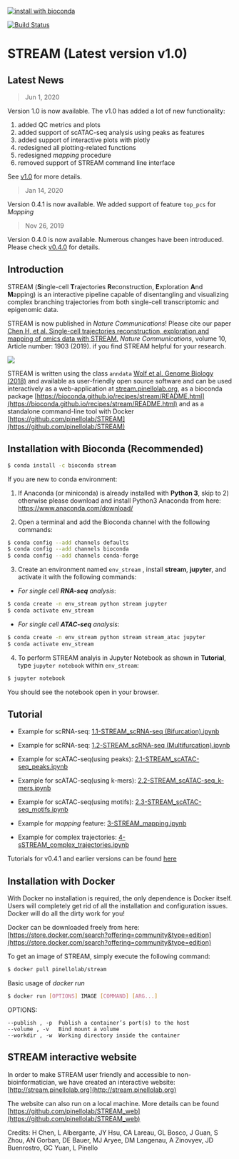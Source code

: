 [![install with bioconda](https://img.shields.io/badge/install%20with-bioconda-brightgreen.svg?style=flat-square)](http://bioconda.github.io/recipes/stream/README.html)

[![Build Status](https://travis-ci.org/pinellolab/STREAM.svg)](https://travis-ci.org/pinellolab/STREAM)

# STREAM (Latest version v1.0)

Latest News
-----------
> Jun 1, 2020  

Version 1.0 is now available. The v1.0 has added a lot of new functionality:
1) added QC metrics and plots
2) added support of scATAC-seq analysis using peaks as features
3) added support of interactive plots with plotly
4) redesigned all plotting-related functions
5) redesigned *mapping* procedure
6) removed support of STREAM command line interface  

See [v1.0](https://github.com/pinellolab/STREAM/releases/tag/v1.0) for more details.


> Jan 14, 2020

Version 0.4.1 is now available. We added support of feature `top_pcs` for *Mapping*

> Nov 26, 2019

Version 0.4.0 is now available. Numerous changes have been introduced. Please check [v0.4.0](https://github.com/pinellolab/STREAM/releases/tag/v0.4.0) for details.

Introduction
------------

STREAM (**S**ingle-cell **T**rajectories **R**econstruction, **E**xploration **A**nd **M**apping) is an interactive pipeline capable of disentangling and visualizing complex branching trajectories from both single-cell transcriptomic and epigenomic data.

STREAM is now published in *Nature Communications*! Please cite our paper [Chen H, et al. Single-cell trajectories reconstruction, exploration and mapping of omics data with STREAM.](https://www.nature.com/articles/s41467-019-09670-4)  *Nature Communications*, volume 10, Article number: 1903 (2019). if you find STREAM helpful for your research.

<img src="https://github.com/pinellolab/STREAM/blob/stream_python2/STREAM/static/images/Figure1.png">

STREAM is written using the class `anndata` [Wolf et al. Genome Biology (2018)](http://anndata.rtfd.io) and available as user-friendly open source software and can be used interactively as a web-application at [stream.pinellolab.org](http://stream.pinellolab.org/), as a bioconda package [https://bioconda.github.io/recipes/stream/README.html](https://bioconda.github.io/recipes/stream/README.html) and as a standalone command-line tool with Docker [https://github.com/pinellolab/STREAM](https://github.com/pinellolab/STREAM)

Installation with Bioconda (Recommended)
----------------------------------------
```sh
$ conda install -c bioconda stream
```

If you are new to conda environment:

1)	If Anaconda (or miniconda) is already installed with **Python 3**, skip to 2) otherwise please download and install Python3 Anaconda from here: https://www.anaconda.com/download/

2)	Open a terminal and add the Bioconda channel with the following commands:

```sh
$ conda config --add channels defaults
$ conda config --add channels bioconda
$ conda config --add channels conda-forge
```

3)	Create an environment named `env_stream` , install **stream**, **jupyter**, and activate it with the following commands:

* *For single cell **RNA-seq** analysis*:
```sh
$ conda create -n env_stream python stream jupyter
$ conda activate env_stream
```
* *For single cell **ATAC-seq** analysis*:
```sh
$ conda create -n env_stream python stream stream_atac jupyter
$ conda activate env_stream
```

4)  To perform STREAM analyis in Jupyter Notebook as shown in **Tutorial**, type `jupyter notebook` within `env_stream`:

```sh
$ jupyter notebook
```

You should see the notebook open in your browser.

Tutorial
--------

* Example for scRNA-seq: [1.1-STREAM_scRNA-seq (Bifurcation).ipynb](https://nbviewer.jupyter.org/github/pinellolab/STREAM/blob/master/tutorial/1.1.STREAM_scRNA-seq%20%28Bifurcation%29.ipynb?flush_cache=true)

* Example for scRNA-seq: [1.2-STREAM_scRNA-seq (Multifurcation).ipynb](https://nbviewer.jupyter.org/github/pinellolab/STREAM/blob/master/tutorial/1.2.STREAM_scRNA-seq%20%28Multifurcation%29.ipynb?flush_cache=true)

* Example for scATAC-seq(using peaks): [2.1-STREAM_scATAC-seq_peaks.ipynb](https://nbviewer.jupyter.org/github/pinellolab/STREAM/blob/master/tutorial/2.1-STREAM_scATAC-seq_peaks.ipynb?flush_cache=true)

* Example for scATAC-seq(using k-mers): [2.2-STREAM_scATAC-seq_k-mers.ipynb](https://nbviewer.jupyter.org/github/pinellolab/STREAM/blob/master/tutorial/2.2.STREAM_scATAC-seq_k-mers.ipynb?flush_cache=true)

* Example for scATAC-seq(using motifs): [2.3-STREAM_scATAC-seq_motifs.ipynb](https://nbviewer.jupyter.org/github/pinellolab/STREAM/blob/master/tutorial/2.3.STREAM_scATAC-seq_motifs.ipynb?flush_cache=true)

* Example for *mapping* feature: [3-STREAM_mapping.ipynb](https://nbviewer.jupyter.org/github/pinellolab/STREAM/blob/master/tutorial/3.STREAM_mapping.ipynb?flush_cache=true)

* Example for complex trajectories: [4-sSTREAM_complex_trajectories.ipynb](https://nbviewer.jupyter.org/github/pinellolab/STREAM/blob/master/tutorial/4.STREAM_complex_trajectories.ipynb?flush_cache=true)

Tutorials for v0.4.1 and earlier versions can be found [here](https://github.com/pinellolab/STREAM/tree/master/tutorial/archives/v0.4.1_and_earlier_versions)

Installation with Docker
------------------------

With Docker no installation is required, the only dependence is Docker itself. Users will completely get rid of all the installation and configuration issues. Docker will do all the dirty work for you!

Docker can be downloaded freely from here: [https://store.docker.com/search?offering=community&type=edition](https://store.docker.com/search?offering=community&type=edition)

To get an image of STREAM, simply execute the following command:

```sh
$ docker pull pinellolab/stream
```

Basic usage of *docker run* 

```sh
$ docker run [OPTIONS] IMAGE [COMMAND] [ARG...]
```

OPTIONS:  
```
--publish , -p	Publish a container’s port(s) to the host  
--volume , -v	Bind mount a volume  
--workdir , -w	Working directory inside the container  
```

STREAM interactive website
--------------------------

In order to make STREAM user friendly and accessible to non-bioinformatician, we have created an interactive website: [http://stream.pinellolab.org](http://stream.pinellolab.org)

The website can also run on a local machine. More details can be found [https://github.com/pinellolab/STREAM_web](https://github.com/pinellolab/STREAM_web)



Credits: H Chen, L Albergante, JY Hsu, CA Lareau, GL Bosco, J Guan, S Zhou, AN Gorban, DE Bauer, MJ Aryee, DM Langenau, A Zinovyev, JD Buenrostro, GC Yuan, L Pinello

